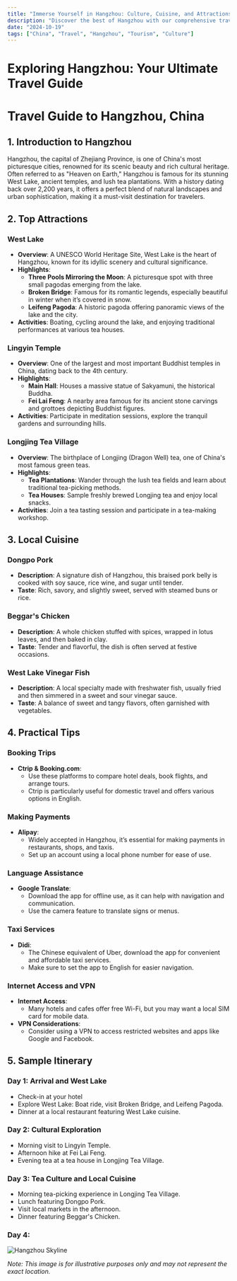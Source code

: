 ```yaml
---
title: "Immerse Yourself in Hangzhou: Culture, Cuisine, and Attractions"
description: "Discover the best of Hangzhou with our comprehensive travel guide. Explore top attractions, savor local cuisine, and get insider tips for an unforgettable Chinese adventure."
date: "2024-10-19"
tags: ["China", "Travel", "Hangzhou", "Tourism", "Culture"]
---
```


# Exploring Hangzhou: Your Ultimate Travel Guide

# Travel Guide to Hangzhou, China

## 1. Introduction to Hangzhou
Hangzhou, the capital of Zhejiang Province, is one of China's most picturesque cities, renowned for its scenic beauty and rich cultural heritage. Often referred to as "Heaven on Earth," Hangzhou is famous for its stunning West Lake, ancient temples, and lush tea plantations. With a history dating back over 2,200 years, it offers a perfect blend of natural landscapes and urban sophistication, making it a must-visit destination for travelers.

## 2. Top Attractions

### West Lake
- **Overview**: A UNESCO World Heritage Site, West Lake is the heart of Hangzhou, known for its idyllic scenery and cultural significance.
- **Highlights**:
  - **Three Pools Mirroring the Moon**: A picturesque spot with three small pagodas emerging from the lake.
  - **Broken Bridge**: Famous for its romantic legends, especially beautiful in winter when it’s covered in snow.
  - **Leifeng Pagoda**: A historic pagoda offering panoramic views of the lake and the city.
- **Activities**: Boating, cycling around the lake, and enjoying traditional performances at various tea houses.

### Lingyin Temple
- **Overview**: One of the largest and most important Buddhist temples in China, dating back to the 4th century.
- **Highlights**:
  - **Main Hall**: Houses a massive statue of Sakyamuni, the historical Buddha.
  - **Fei Lai Feng**: A nearby area famous for its ancient stone carvings and grottoes depicting Buddhist figures.
- **Activities**: Participate in meditation sessions, explore the tranquil gardens and surrounding hills.

### Longjing Tea Village
- **Overview**: The birthplace of Longjing (Dragon Well) tea, one of China's most famous green teas.
- **Highlights**:
  - **Tea Plantations**: Wander through the lush tea fields and learn about traditional tea-picking methods.
  - **Tea Houses**: Sample freshly brewed Longjing tea and enjoy local snacks.
- **Activities**: Join a tea tasting session and participate in a tea-making workshop.

## 3. Local Cuisine

### Dongpo Pork
- **Description**: A signature dish of Hangzhou, this braised pork belly is cooked with soy sauce, rice wine, and sugar until tender.
- **Taste**: Rich, savory, and slightly sweet, served with steamed buns or rice.

### Beggar's Chicken
- **Description**: A whole chicken stuffed with spices, wrapped in lotus leaves, and then baked in clay.
- **Taste**: Tender and flavorful, the dish is often served at festive occasions.

### West Lake Vinegar Fish
- **Description**: A local specialty made with freshwater fish, usually fried and then simmered in a sweet and sour vinegar sauce.
- **Taste**: A balance of sweet and tangy flavors, often garnished with vegetables.

## 4. Practical Tips

### Booking Trips
- **Ctrip & Booking.com**: 
  - Use these platforms to compare hotel deals, book flights, and arrange tours.
  - Ctrip is particularly useful for domestic travel and offers various options in English.

### Making Payments
- **Alipay**: 
  - Widely accepted in Hangzhou, it’s essential for making payments in restaurants, shops, and taxis.
  - Set up an account using a local phone number for ease of use.

### Language Assistance
- **Google Translate**: 
  - Download the app for offline use, as it can help with navigation and communication.
  - Use the camera feature to translate signs or menus.

### Taxi Services
- **Didi**: 
  - The Chinese equivalent of Uber, download the app for convenient and affordable taxi services.
  - Make sure to set the app to English for easier navigation.

### Internet Access and VPN
- **Internet Access**: 
  - Many hotels and cafes offer free Wi-Fi, but you may want a local SIM card for mobile data.
- **VPN Considerations**: 
  - Consider using a VPN to access restricted websites and apps like Google and Facebook.

## 5. Sample Itinerary

### Day 1: Arrival and West Lake
- Check-in at your hotel
- Explore West Lake: Boat ride, visit Broken Bridge, and Leifeng Pagoda.
- Dinner at a local restaurant featuring West Lake cuisine.

### Day 2: Cultural Exploration
- Morning visit to Lingyin Temple.
- Afternoon hike at Fei Lai Feng.
- Evening tea at a tea house in Longjing Tea Village.

### Day 3: Tea Culture and Local Cuisine
- Morning tea-picking experience in Longjing Tea Village.
- Lunch featuring Dongpo Pork.
- Visit local markets in the afternoon.
- Dinner featuring Beggar's Chicken.

### Day 4:

<img src="https://source.unsplash.com/1600x900/?Hangzhou,cityscape" alt="Hangzhou Skyline" loading="lazy">

*Note: This image is for illustrative purposes only and may not represent the exact location.*

